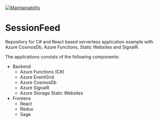 [![Maintainability](https://api.codeclimate.com/v1/badges/981dfa7abcf9b9d08402/maintainability)](https://codeclimate.com/github/it-insights/SessionFeed/maintainability)
# SessionFeed

Repository for C# and React based serverless application example with Azure CosmosDb, Azure Functions, Static Websites and SignalR.

The applications consists of the following components:
* Backend
  * Azure Functions (C#)
  * Azure EventGrid
  * Azure CosmosDb
  * Azure SignalR
  * Azure Storage Static Websites
* Frontens
  * React
  * Redux
  * Saga
